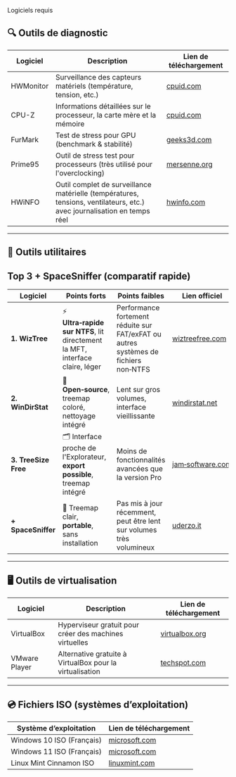 Logiciels requis

## 🔍 Outils de diagnostic

| Logiciel    | Description                        | Lien de téléchargement |
|-------------|------------------------------------|-------------------------|
| HWMonitor   | Surveillance des capteurs matériels (température, tension, etc.) | [cpuid.com](https://www.cpuid.com/softwares/hwmonitor.html) |
| CPU-Z       | Informations détaillées sur le processeur, la carte mère et la mémoire | [cpuid.com](https://www.cpuid.com/softwares/cpu-z.html) |
| FurMark     | Test de stress pour GPU (benchmark & stabilité) | [geeks3d.com](https://geeks3d.com/furmark/) |
| Prime95     | Outil de stress test pour processeurs (très utilisé pour l'overclocking) | [mersenne.org](https://www.mersenne.org/download/) |
| HWiNFO      | Outil complet de surveillance matérielle (températures, tensions, ventilateurs, etc.) avec journalisation en temps réel | [hwinfo.com](https://www.hwinfo.com/download/) |


---

## 🧰 Outils utilitaires

##  Top 3 + SpaceSniffer (comparatif rapide)

| Logiciel             | Points forts                                                                 | Points faibles                                                                     | Lien officiel |
|----------------------|------------------------------------------------------------------------------|-------------------------------------------------------------------------------------|----------------|
| **1. WizTree**       | ⚡ **Ultra‑rapide sur NTFS**, lit directement la MFT, interface claire, léger | Performance fortement réduite sur FAT/exFAT ou autres systèmes de fichiers non‑NTFS | [wiztreefree.com](https://wiztreefree.com) |
| **2. WinDirStat**    | 🧩 **Open‑source**, treemap coloré, nettoyage intégré                         | Lent sur gros volumes, interface vieillissante                                      | [windirstat.net](https://windirstat.net) |
| **3. TreeSize Free** | 🗂️ Interface proche de l'Explorateur, **export possible**, treemap intégré     | Moins de fonctionnalités avancées que la version Pro                               | [jam‑software.com](https://www.jam-software.com/treesize_free) |
| **+ SpaceSniffer**   | 🧱 Treemap clair, **portable**, sans installation                            | Pas mis à jour récemment, peut être lent sur volumes très volumineux               | [uderzo.it](http://www.uderzo.it/main_products/space_sniffer/) |


---

## 🖥️ Outils de virtualisation

| Logiciel       | Description                            | Lien de téléchargement |
|----------------|----------------------------------------|-------------------------|
| VirtualBox     | Hyperviseur gratuit pour créer des machines virtuelles | [virtualbox.org](https://www.virtualbox.org/) |
| VMware Player  | Alternative gratuite à VirtualBox pour la virtualisation | [techspot.com](https://www.techspot.com/downloads/downloadnow/1969/?file=2171) |

---

## 💿 Fichiers ISO (systèmes d’exploitation)

| Système d’exploitation       | Lien de téléchargement |
|------------------------------|-------------------------|
| Windows 10 ISO (Français)    | [microsoft.com](https://www.microsoft.com/fr-ca/software-download/windows10) |
| Windows 11 ISO (Français)    | [microsoft.com](https://www.microsoft.com/fr-ca/software-download/windows11) |
| Linux Mint Cinnamon ISO      | [linuxmint.com](https://linuxmint.com/download.php) |